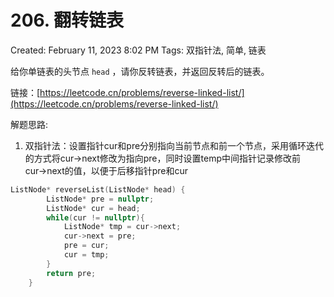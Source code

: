 # 206. 翻转链表

Created: February 11, 2023 8:02 PM
Tags: 双指针法, 简单, 链表

给你单链表的头节点 `head` ，请你反转链表，并返回反转后的链表。

链接：[https://leetcode.cn/problems/reverse-linked-list/](https://leetcode.cn/problems/reverse-linked-list/)

解题思路:

1. 双指针法：设置指针cur和pre分别指向当前节点和前一个节点，采用循环迭代的方式将cur→next修改为指向pre，同时设置temp中间指针记录修改前cur→next的值，以便于后移指针pre和cur

```cpp
ListNode* reverseList(ListNode* head) {
        ListNode* pre = nullptr;
        ListNode* cur = head;
        while(cur != nullptr){
            ListNode* tmp = cur->next;
            cur->next = pre;
            pre = cur;
            cur = tmp;
        }
        return pre;
    }
```
